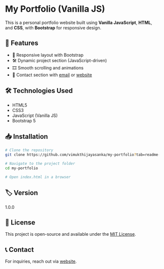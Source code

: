 # My Portfolio (Vanilla JS)

This is a personal portfolio website built using **Vanilla JavaScript**, **HTML**, and **CSS**, with **Bootstrap** for responsive design.

## 🚀 Features
- 🎨 Responsive layout with Bootstrap
- 🛠️ Dynamic project section (JavaScript-driven)
- 🎞️ Smooth scrolling and animations
- 📩 Contact section with [email](mailto:jayasanka1997@gmail.com) or [website](https://vimukthijayasanka.tech)

## 🛠 Technologies Used
- HTML5
- CSS3
- JavaScript (Vanilla JS)
- Bootstrap 5

## 📥 Installation
```sh
# Clone the repository
git clone https://github.com/vimukthijayasanka/my-portfolio?tab=readme-ov-file

# Navigate to the project folder
cd my-portfolio

# Open index.html in a browser
```
## 🏷️ Version
1.0.0

## 📜 License
This project is open-source and available under the [MIT License](license.txt).

## 📞 Contact
For inquiries, reach out via [website](https://vimukthijayasanka.tech).

